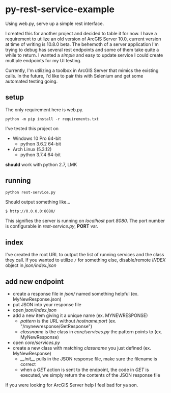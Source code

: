 # py-rest-service-example
Using web.py, serve up a simple rest interface.

I created this for another project and decided to table it for now.  I have a requirement to utilize an old version of ArcGIS Server 10.0, current version at time of writing is 10.8.0 beta.  The behemoth of a server application I'm trying to debug has several rest endpoints and some of them take quite a while to return.  I wanted a *simple* and easy to update service I could create multiple endpoints for my UI testing.  

Currently, I'm utilizing a toolbox in ArcGIS Server that mimics the existing calls.  In the future, I'd like to pair this with Selenium and get some automated testing going.  

## setup
The only requirement here is web.py.

`python -m pip install -r requirements.txt`

I've tested this project on
* Windows 10 Pro 64-bit
  * python 3.6.2 64-bit
* Arch Linux (5.3.12)
  * python 3.7.4 64-bit

**should** work with python 2.7, LMK

## running
`python rest-service.py`

Should output something like...

```bash
$ http://0.0.0.0:8080/
```

This signifies the server is running on *localhost* port *8080*.  The port number is configurable in *rest-service.py*, **PORT** var.

## index
I've created the root URL to output the list of running services and the class they call.  If you wanted to utilize `/` for something else, disable/remote *INDEX* object in *json/index.json*

## add new endpoint
* create a response file in *json/* named something helpful (ex. MyNewResponse.json)
* put JSON into your response file
* open *json/index.json*
* add a new item giving it a unique name (ex. MYNEWRESPONSE)
  * *pattern* is the URL without *hostname:port* (ex. "/mynewresponse/GetResponse")
  * *classname* is the class in *core/services.py* the pattern points to (ex. MyNewResponse)
* open *core/services.py*
* create a new class with matching *classname* you just defined (ex. MyNewResponse)
  * *__init\__* pulls in the JSON response file, make sure the filename is correct
  * when a *GET* action is sent to the endpoint, the code in *GET* is executed, we simply return the contents of the JSON response file







If you were looking for ArcGIS Server help I feel bad for ya son.  